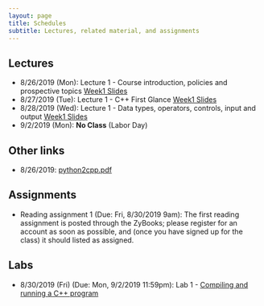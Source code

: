 ```yaml
---
layout: page
title: Schedules
subtitle: Lectures, related material, and assignments
---
```

## Lectures

 * 8/26/2019 (Mon): Lecture 1 - Course introduction, policies and prospective topics [Week1 Slides][1]
 * 8/27/2019 (Tue): Lecture 1 - C++ First Glance  [Week1 Slides][1]
 * 8/28/2019 (Wed): Lecture 1 - Data types, operators, controls, input and output [Week1 Slides][1]
 * 9/2/2019 (Mon): **No Class** (Labor Day)
 
## Other links

 * 8/26/2019: [python2cpp.pdf][0]

## Assignments 

 * Reading assignment 1 (Due: Fri, 8/30/2019 9am): The first reading assignment is posted through the ZyBooks; please register for an account as soon as possible, and (once you have signed up for the class) it should listed as assigned. 

## Labs

 * 8/30/2019 (Fri) (Due: Mon, 9/2/2019 11:59pm): Lab 1 - [Compiling and running a C++ program][L1]

[0]:{{site.url}}/lectures/python2cpp.pdf
[1]:{{site.url}}/lectures/csci2100_week1.pdf

[L1]:{{site.url}}/labs/lab1.html
